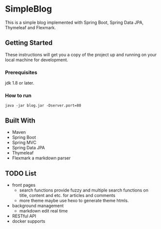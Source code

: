 # SimpleBlog  

This is a simple blog implemented with Spring Boot, Spring Data JPA, Thymeleaf and Flexmark.

## Getting Started

These instructions will get you a copy of the project up and running on your local machine for development.

### Prerequisites

jdk 1.8 or later.

### How to run

```
java -jar blog.jar -Dserver.port=80
```

## Built With

- Maven
- Spring Boot
- Spring MVC
- Spring Data JPA
- Thymeleaf
- Flexmark
    a markdown parser

## TODO List
- front pages
    - search functions
        provide fuzzy and multiple search functions on title, content and etc. for articles and comments
    - more theme
        maybe use hexo to generate theme htmls.
- background management
    - markdown edit
        real time
- RESTful API
- docker supports



